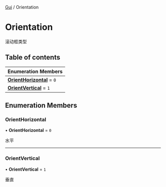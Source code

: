 [Gui](../groups/Core.Gui.md) / Orientation

# Orientation <Badge type="tip" text="Enumeration" /> <Score text="Orientation" />

滚动框类型

## Table of contents

| Enumeration Members |
| :-----|
| **[OrientHorizontal](mw.Orientation.md#orienthorizontal)** = ``0`` <br> |
| **[OrientVertical](mw.Orientation.md#orientvertical)** = ``1`` <br> |

## Enumeration Members

### OrientHorizontal <Score text="OrientHorizontal" /> 

• **OrientHorizontal** = ``0``

水平

___

### OrientVertical <Score text="OrientVertical" /> 

• **OrientVertical** = ``1``

垂直
